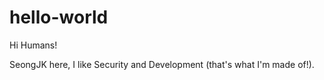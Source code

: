 # hello-world

Hi Humans!

SeongJK here, I like Security and Development (that's what I'm made of!).
